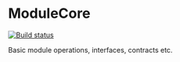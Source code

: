# ModuleCore

[![Build status](https://ci.appveyor.com/api/projects/status/2aqglcamfmai6vk4?svg=true)](https://ci.appveyor.com/project/KP0H/modulecore)

Basic module operations, interfaces, contracts etc.
